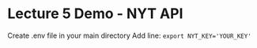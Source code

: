 # Lecture 5 Demo - NYT API

Create .env file in your main directory
Add line: `export NYT_KEY='YOUR_KEY'`